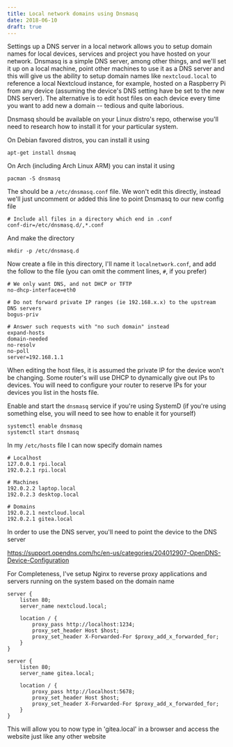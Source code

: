 ```yaml
---
title: Local network domains using Dnsmasq
date: 2018-06-10
draft: true
---
```


Settings up a DNS server in a local network allows you to setup domain names for
local devices, services and project you have hosted on your network. Dnsmasq is a
simple DNS server, among other things, and we'll set it up on a local machine, point
other machines to use it as a DNS server and this will give us the ability to setup
domain names like `nextcloud.local` to reference a local Nextcloud instance, for example,
hosted on a Raspberry Pi from any device (assuming the device's DNS setting have be set
to the new DNS server). The alternative is to edit host files on each device every time
you want to add new a domain -- tedious and quite laborious.

Dnsmasq should be available on your Linux distro's repo, otherwise you'll need to
research how to install it for your particular system.

On Debian favored distros, you can install it using

    apt-get install dnsmaq

On Arch (including Arch Linux ARM) you can instal it using

    pacman -S dnsmasq

The should be a `/etc/dnsmasq.conf` file. We won't edit this directly, instead we'll
just uncomment or added this line to point Dnsmasq to our new config file

    # Include all files in a directory which end in .conf
    conf-dir=/etc/dnsmasq.d/,*.conf

And make the directory

    mkdir -p /etc/dnsmasq.d

Now create a file in this directory, I'll name it `localnetwork.conf`, and add the follow
to the file (you can omit the comment lines, `#`, if you prefer)

    # We only want DNS, and not DHCP or TFTP
    no-dhcp-interface=eth0

    # Do not forward private IP ranges (ie 192.168.x.x) to the upstream DNS servers
    bogus-priv

    # Answer such requests with "no such domain" instead
    expand-hosts
    domain-needed
    no-resolv
    no-poll
    server=192.168.1.1

<div class="warning">
When editing the host files, it is assumed the private IP for the device won't be
changing. Some router's will use DHCP to dynamically give out IPs to devices. You will
need to configure your router to reserve IPs for your devices you list in the hosts file.
</div>

Enable and start the `dnsmasq` service if you're using SystemD (if you're using something
else, you will need to see how to enable it for yourself)

    systemctl enable dnsmasq
    systemctl start dnsmasq

In my `/etc/hosts` file I can now specify domain names

    # Localhost
    127.0.0.1 rpi.local
    192.0.2.1 rpi.local

    # Machines
    192.0.2.2 laptop.local
    192.0.2.3 desktop.local

    # Domains
    192.0.2.1 nextcloud.local
    192.0.2.1 gitea.local

In order to use the DNS server, you'll need to point the device to the DNS server

https://support.opendns.com/hc/en-us/categories/204012907-OpenDNS-Device-Configuration


For Completeness, I've setup Nginx to reverse proxy applications and servers running on
the system based on the domain name

    server {
        listen 80;
        server_name nextcloud.local;

        location / {
            proxy_pass http://localhost:1234;
            proxy_set_header Host $host;
            proxy_set_header X-Forwarded-For $proxy_add_x_forwarded_for;
        }
    }

    server {
        listen 80;
        server_name gitea.local;

        location / {
            proxy_pass http://localhost:5678;
            proxy_set_header Host $host;
            proxy_set_header X-Forwarded-For $proxy_add_x_forwarded_for;
        }
    }

This will allow you to now type in 'gitea.local' in a browser and access the website just
like any other website
